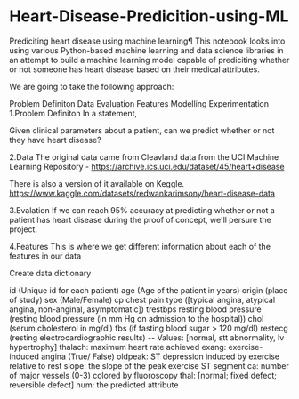 # Heart-Disease-Predicition-using-ML

Prediciting heart disease using machine learning¶
This notebook looks into using various Python-based machine learning and data science libraries in an attempt to build a machine learning model capable of prediciting whether or not someone has heart disease based on their medical attributes.

We are going to take the following approach:

Problem Definiton
Data
Evaluation
Features
Modelling
Experimentation
1.Problem Definiton
In a statement,

Given clinical parameters about a patient, can we predict whether or not they have heart disease?

2.Data
The original data came from Cleavland data from the UCI Machine Learning Repository - https://archive.ics.uci.edu/dataset/45/heart+disease

There is also a version of it available on Keggle. https://www.kaggle.com/datasets/redwankarimsony/heart-disease-data

3.Evalation
If we can reach 95% accuracy at predicting whether or not a patient has heart disease during the proof of concept, we'll persure the project.

4.Features
This is where we get different information about each of the features in our data

Create data dictionary

id (Unique id for each patient)
age (Age of the patient in years)
origin (place of study)
sex (Male/Female)
cp chest pain type ([typical angina, atypical angina, non-anginal, asymptomatic])
trestbps resting blood pressure (resting blood pressure (in mm Hg on admission to the hospital))
chol (serum cholesterol in mg/dl)
fbs (if fasting blood sugar > 120 mg/dl)
restecg (resting electrocardiographic results)
-- Values: [normal, stt abnormality, lv hypertrophy]
thalach: maximum heart rate achieved
exang: exercise-induced angina (True/ False)
oldpeak: ST depression induced by exercise relative to rest
slope: the slope of the peak exercise ST segment
ca: number of major vessels (0-3) colored by fluoroscopy
thal: [normal; fixed defect; reversible defect]
num: the predicted attribute
